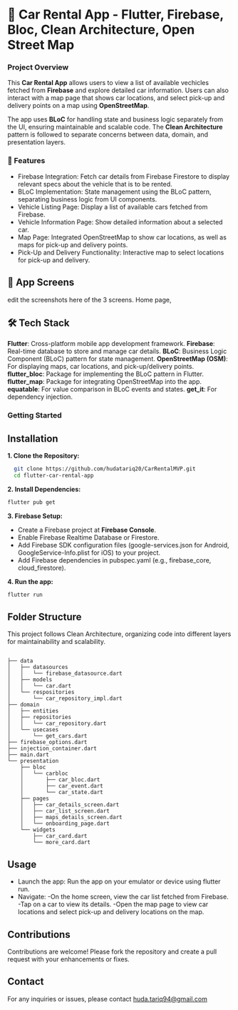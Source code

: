 # 🛵 Car Rental App - Flutter, Firebase, Bloc, Clean Architecture, Open Street Map

### Project Overview

This **Car Rental App** allows users to view a list of available vechicles fetched from **Firebase** and explore detailed car information. Users can also interact with a map page that shows car locations, and select pick-up and delivery points on a map using **OpenStreetMap**.

The app uses **BLoC** for handling state and business logic separately from the UI, ensuring maintainable and scalable code. The **Clean Architecture** pattern is followed to separate concerns between data, domain, and presentation layers.

### 📱 Features
* Firebase Integration: Fetch car details from Firebase Firestore to display relevant specs about the vehicle that is to be rented.
* BLoC Implementation: State management using the BLoC pattern, separating business logic from UI components. 
*  Vehicle Listing Page: Display a list of available cars fetched from Firebase.
*  Vehicle Information Page: Show detailed information about a selected car.
*  Map Page: Integrated OpenStreetMap to show car locations, as well as maps for pick-up and delivery points.
* Pick-Up and Delivery Functionality: Interactive map to select locations for pick-up and delivery.

## 🎨 App Screens
edit the screenshots here of the 3 screens.
Home page, 

## 🛠️ Tech Stack
**Flutter**: Cross-platform mobile app development framework.
**Firebase**: Real-time database to store and manage car details.
**BLoC**: Business Logic Component (BLoC) pattern for state management.
**OpenStreetMap (OSM)**: For displaying maps, car locations, and pick-up/delivery points.
**flutter_bloc**: Package for implementing the BLoC pattern in Flutter.
**flutter_map**: Package for integrating OpenStreetMap into the app.
**equatable**: For value comparison in BLoC events and states.
**get_it**: For dependency injection.


### Getting Started

## Installation

**1. Clone the Repository:**  

```sh
  git clone https://github.com/hudatariq20/CarRentalMVP.git
  cd flutter-car-rental-app
```

**2. Install Dependencies:**

```sh
flutter pub get
```

**3. Firebase Setup:**
* Create a Firebase project at **Firebase Console**.
* Enable Firebase Realtime Database or Firestore.
* Add Firebase SDK configuration files (google-services.json for Android, GoogleService-Info.plist for iOS) to your project.
* Add Firebase dependencies in pubspec.yaml (e.g., firebase_core, cloud_firestore).

**4. Run the app:**

```sh
flutter run
```

## Folder Structure
This project follows Clean Architecture, organizing code into different layers for maintainability and scalability.

```

├── data
│   ├── datasources
│   │   └── firebase_datasource.dart
│   ├── models
│   │   └── car.dart
│   └── respositories
│       └── car_repository_impl.dart
├── domain
│   ├── entities
│   ├── repositories
│   │   └── car_repository.dart
│   └── usecases
│       └── get_cars.dart
├── firebase_options.dart
├── injection_container.dart
├── main.dart
└── presentation
    ├── bloc
    │   └── carbloc
    │       ├── car_bloc.dart
    │       ├── car_event.dart
    │       └── car_state.dart
    ├── pages
    │   ├── car_details_screen.dart
    │   ├── car_list_screen.dart
    │   ├── maps_details_screen.dart
    │   └── onboarding_page.dart
    └── widgets
        ├── car_card.dart
        └── more_card.dart
```

## Usage
* Launch the app: Run the app on your emulator or device using flutter run.
* Navigate:
 -On the home screen, view the car list fetched from Firebase.
-Tap on a car to view its details.
-Open the map page to view car locations and select pick-up and delivery locations on the map.

## Contributions
Contributions are welcome! Please fork the repository and create a pull request with your enhancements or fixes.

## Contact
For any inquiries or issues, please contact huda.tariq94@gmail.com



